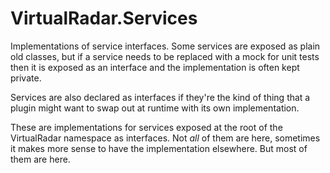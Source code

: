 # VirtualRadar.Services

Implementations of service interfaces. Some services are exposed as plain old
classes, but if a service needs to be replaced with a mock for unit tests then
it is exposed as an interface and the implementation is often kept private.

Services are also declared as interfaces if they're the kind of thing that a
plugin might want to swap out at runtime with its own implementation.

These are implementations for services exposed at the root of the VirtualRadar
namespace as interfaces. Not *all* of them are here, sometimes it makes more
sense to have the implementation elsewhere. But most of them are here.
